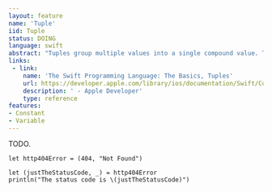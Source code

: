 ```yaml
---
layout: feature
name: 'Tuple'
iid: Tuple
status: DOING
language: swift
abstract: "Tuples group multiple values into a single compound value. The values within a tuple can be of any type and do not have to be of the same type as each other."
links:
 - link:
    name: 'The Swift Programming Language: The Basics, Tuples'
    url: https://developer.apple.com/library/ios/documentation/Swift/Conceptual/Swift_Programming_Language/TheBasics.html#//apple_ref/doc/uid/TP40014097-CH5-ID329
    description: ' - Apple Developer'
    type: reference
features:
- Constant
- Variable
---
```


TODO.

<pre><code>let http404Error = (404, "Not Found")
</code></pre>

<pre><code>let (justTheStatusCode, _) = http404Error
println("The status code is \(justTheStatusCode)")
</code></pre>

